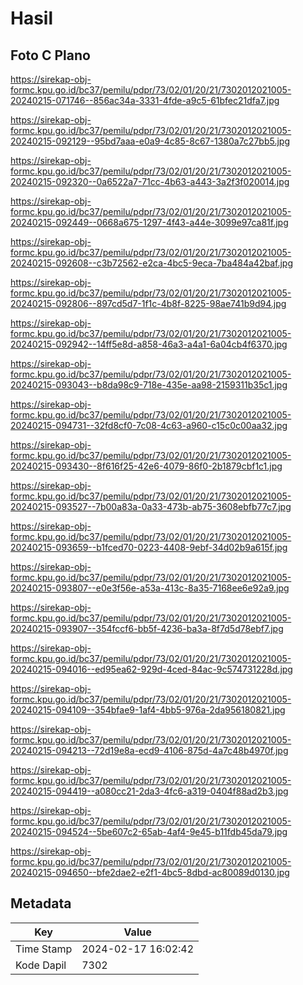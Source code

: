 # Hasil

## Foto C Plano

https://sirekap-obj-formc.kpu.go.id/bc37/pemilu/pdpr/73/02/01/20/21/7302012021005-20240215-071746--856ac34a-3331-4fde-a9c5-61bfec21dfa7.jpg

https://sirekap-obj-formc.kpu.go.id/bc37/pemilu/pdpr/73/02/01/20/21/7302012021005-20240215-092129--95bd7aaa-e0a9-4c85-8c67-1380a7c27bb5.jpg

https://sirekap-obj-formc.kpu.go.id/bc37/pemilu/pdpr/73/02/01/20/21/7302012021005-20240215-092320--0a6522a7-71cc-4b63-a443-3a2f3f020014.jpg

https://sirekap-obj-formc.kpu.go.id/bc37/pemilu/pdpr/73/02/01/20/21/7302012021005-20240215-092449--0668a675-1297-4f43-a44e-3099e97ca81f.jpg

https://sirekap-obj-formc.kpu.go.id/bc37/pemilu/pdpr/73/02/01/20/21/7302012021005-20240215-092608--c3b72562-e2ca-4bc5-9eca-7ba484a42baf.jpg

https://sirekap-obj-formc.kpu.go.id/bc37/pemilu/pdpr/73/02/01/20/21/7302012021005-20240215-092806--897cd5d7-1f1c-4b8f-8225-98ae741b9d94.jpg

https://sirekap-obj-formc.kpu.go.id/bc37/pemilu/pdpr/73/02/01/20/21/7302012021005-20240215-092942--14ff5e8d-a858-46a3-a4a1-6a04cb4f6370.jpg

https://sirekap-obj-formc.kpu.go.id/bc37/pemilu/pdpr/73/02/01/20/21/7302012021005-20240215-093043--b8da98c9-718e-435e-aa98-2159311b35c1.jpg

https://sirekap-obj-formc.kpu.go.id/bc37/pemilu/pdpr/73/02/01/20/21/7302012021005-20240215-094731--32fd8cf0-7c08-4c63-a960-c15c0c00aa32.jpg

https://sirekap-obj-formc.kpu.go.id/bc37/pemilu/pdpr/73/02/01/20/21/7302012021005-20240215-093430--8f616f25-42e6-4079-86f0-2b1879cbf1c1.jpg

https://sirekap-obj-formc.kpu.go.id/bc37/pemilu/pdpr/73/02/01/20/21/7302012021005-20240215-093527--7b00a83a-0a33-473b-ab75-3608ebfb77c7.jpg

https://sirekap-obj-formc.kpu.go.id/bc37/pemilu/pdpr/73/02/01/20/21/7302012021005-20240215-093659--b1fced70-0223-4408-9ebf-34d02b9a615f.jpg

https://sirekap-obj-formc.kpu.go.id/bc37/pemilu/pdpr/73/02/01/20/21/7302012021005-20240215-093807--e0e3f56e-a53a-413c-8a35-7168ee6e92a9.jpg

https://sirekap-obj-formc.kpu.go.id/bc37/pemilu/pdpr/73/02/01/20/21/7302012021005-20240215-093907--354fccf6-bb5f-4236-ba3a-8f7d5d78ebf7.jpg

https://sirekap-obj-formc.kpu.go.id/bc37/pemilu/pdpr/73/02/01/20/21/7302012021005-20240215-094016--ed95ea62-929d-4ced-84ac-9c574731228d.jpg

https://sirekap-obj-formc.kpu.go.id/bc37/pemilu/pdpr/73/02/01/20/21/7302012021005-20240215-094109--354bfae9-1af4-4bb5-976a-2da956180821.jpg

https://sirekap-obj-formc.kpu.go.id/bc37/pemilu/pdpr/73/02/01/20/21/7302012021005-20240215-094213--72d19e8a-ecd9-4106-875d-4a7c48b4970f.jpg

https://sirekap-obj-formc.kpu.go.id/bc37/pemilu/pdpr/73/02/01/20/21/7302012021005-20240215-094419--a080cc21-2da3-4fc6-a319-0404f88ad2b3.jpg

https://sirekap-obj-formc.kpu.go.id/bc37/pemilu/pdpr/73/02/01/20/21/7302012021005-20240215-094524--5be607c2-65ab-4af4-9e45-b11fdb45da79.jpg

https://sirekap-obj-formc.kpu.go.id/bc37/pemilu/pdpr/73/02/01/20/21/7302012021005-20240215-094650--bfe2dae2-e2f1-4bc5-8dbd-ac80089d0130.jpg


## Metadata

| Key        | Value               |
| ---------- | ------------------- |
| Time Stamp | 2024-02-17 16:02:42 |
| Kode Dapil | 7302                |



